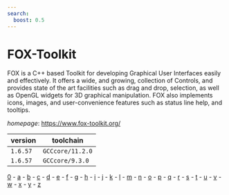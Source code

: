 ```yaml
---
search:
  boost: 0.5
---
```

# FOX-Toolkit

FOX is a C++ based Toolkit for developing Graphical User Interfaces easily and effectively. It offers a wide, and growing, collection of Controls, and provides state of the art facilities such as drag and drop, selection, as well as OpenGL widgets for 3D graphical manipulation. FOX also implements icons, images, and user-convenience features such as status line help, and tooltips.

*homepage*: <https://www.fox-toolkit.org/>

version | toolchain
--------|----------
``1.6.57`` | ``GCCcore/11.2.0``
``1.6.57`` | ``GCCcore/9.3.0``

[0](../0/index.md) - [a](../a/index.md) - [b](../b/index.md) - [c](../c/index.md) - [d](../d/index.md) - [e](../e/index.md) - [f](../f/index.md) - [g](../g/index.md) - [h](../h/index.md) - [i](../i/index.md) - [j](../j/index.md) - [k](../k/index.md) - [l](../l/index.md) - [m](../m/index.md) - [n](../n/index.md) - [o](../o/index.md) - [p](../p/index.md) - [q](../q/index.md) - [r](../r/index.md) - [s](../s/index.md) - [t](../t/index.md) - [u](../u/index.md) - [v](../v/index.md) - [w](../w/index.md) - [x](../x/index.md) - [y](../y/index.md) - [z](../z/index.md)


